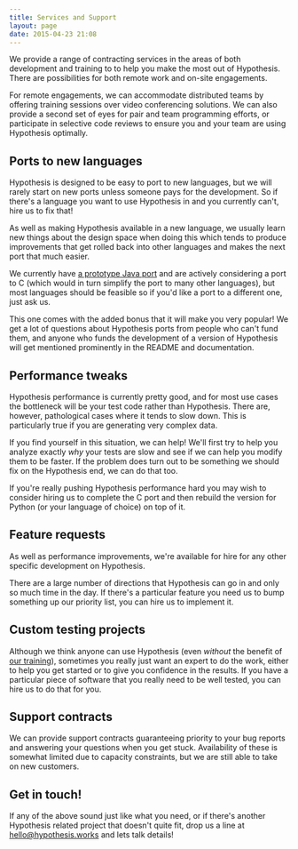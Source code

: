 ```yaml
---
title: Services and Support
layout: page
date: 2015-04-23 21:08
---
```


We provide a range of contracting services in the areas of both development and training to to help you make the most out of Hypothesis. There are possibilities for both remote work and on-site engagements.

For remote engagements, we can accommodate distributed teams by offering training sessions over video conferencing solutions. We can also provide a second set of eyes for pair and team programming efforts, or participate in selective code reviews to ensure you and your team are using Hypothesis optimally.

## Ports to new languages

Hypothesis is designed to be easy to port to new languages, but we will rarely start on new ports unless someone pays for the development. So if there's a language you want to use Hypothesis in and you currently can't, hire us to fix that!

As well as making Hypothesis available in a new language, we usually learn new things about the design space when doing this which tends to produce improvements that get rolled back into other languages and makes the next port that much easier.

We currently have [a prototype Java port](https://github.com/HypothesisWorks/hypothesis-java) and are actively considering a port to C (which would in turn simplify the port to many other languages), but most languages should be feasible so if you'd like a port to a different one, just ask us.

This one comes with the added bonus that it will make you very popular! We get a lot of questions about Hypothesis ports from people who can't fund them, and anyone who funds the development of a version of Hypothesis will get mentioned prominently in the README and documentation.

## Performance tweaks

Hypothesis performance is currently pretty good, and for most use cases the bottleneck will be your test code rather than Hypothesis. There are, however, pathological cases where it tends to slow down. This is particularly true if you are generating very complex data.

If you find yourself in this situation, we can help! We'll first try to help you analyze exactly *why* your tests are slow and see if we can help you modify them to be faster. If the problem does turn out to be something we should fix on the Hypothesis end, we can do that too.

If you're really pushing Hypothesis performance hard you may wish to consider hiring us to complete the C port and then rebuild the version for Python (or your language of choice) on top of it.

## Feature requests

As well as performance improvements, we're available for hire for any other specific development on Hypothesis.

There are a large number of directions that Hypothesis can go in and only so much time in the day. If there's a particular feature you need us to bump something up our priority list, you can hire us to implement it.

## Custom testing projects

Although we think anyone can use Hypothesis (even *without* the benefit of [our training](/training/)), sometimes you really just want an expert to do the work, either to help you get started or to give you confidence in the results. If you have a particular piece of software that you really need to be well tested, you can hire us to do that for you.

## Support contracts

We can provide support contracts guaranteeing priority to your bug reports and answering your questions when you get stuck. Availability of these is somewhat limited due to capacity constraints, but we are still able to take on new customers.

## Get in touch!

If any of the above sound just like what you need, or if there's another Hypothesis related project that doesn't
quite fit, drop us a line at [hello@hypothesis.works](mailto:hello@hypothesis.works) and lets talk
details!
